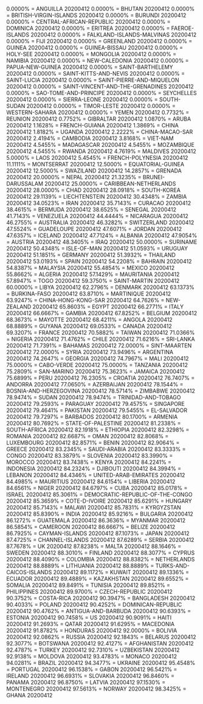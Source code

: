 0.0000% = ANGUILLA 20200412 
0.0000% = BHUTAN 20200412 
0.0000% = BRITISH-VIRGIN-ISLANDS 20200412 
0.0000% = BURUNDI 20200412 
0.0000% = CENTRAL-AFRICAN-REPUBLIC 20200412 
0.0000% = DOMINICA 20200412 
0.0000% = ERITREA 20200412 
0.0000% = FAEROE-ISLANDS 20200412 
0.0000% = FALKLAND-ISLANDS-MALVINAS 20200412 
0.0000% = FIJI 20200412 
0.0000% = GREENLAND 20200412 
0.0000% = GUINEA 20200412 
0.0000% = GUINEA-BISSAU 20200412 
0.0000% = HOLY-SEE 20200412 
0.0000% = MONGOLIA 20200412 
0.0000% = NAMIBIA 20200412 
0.0000% = NEW-CALEDONIA 20200412 
0.0000% = PAPUA-NEW-GUINEA 20200412 
0.0000% = SAINT-BARTHELEMY 20200412 
0.0000% = SAINT-KITTS-AND-NEVIS 20200412 
0.0000% = SAINT-LUCIA 20200412 
0.0000% = SAINT-PIERRE-AND-MIQUELON 20200412 
0.0000% = SAINT-VINCENT-AND-THE-GRENADINES 20200412 
0.0000% = SAO-TOME-AND-PRINCIPE 20200412 
0.0000% = SEYCHELLES 20200412 
0.0000% = SIERRA-LEONE 20200412 
0.0000% = SOUTH-SUDAN 20200412 
0.0000% = TIMOR-LESTE 20200412 
0.0000% = WESTERN-SAHARA 20200412 
0.0000% = YEMEN 20200412 
0.7732% = REUNION 20200412 
0.7752% = GIBRALTAR 20200412 
1.0870% = ARUBA 20200412 
1.1628% = FRENCH-GUIANA 20200412 
1.3869% = CHINA 20200412 
1.8182% = UGANDA 20200412 
2.2222% = CHINA-MACAO-SAR 20200412 
2.4194% = CAMBODIA 20200412 
3.8168% = VIET-NAM 20200412 
4.5455% = MADAGASCAR 20200412 
4.5455% = MOZAMBIQUE 20200412 
4.5455% = RWANDA 20200412 
4.7619% = MALDIVES 20200412 
5.0000% = LAOS 20200412 
5.4545% = FRENCH-POLYNESIA 20200412 
11.1111% = MONTSERRAT 20200412 
12.5000% = EQUATORIAL-GUINEA 20200412 
12.5000% = SWAZILAND 20200412 
14.2857% = GRENADA 20200412 
20.0000% = NEPAL 20200412 
21.3235% = BRUNEI-DARUSSALAM 20200412 
25.0000% = CARIBBEAN-NETHERLANDS 20200412 
28.0000% = CHAD 20200412 
28.0918% = SOUTH-KOREA 20200412 
29.1139% = LIECHTENSTEIN 20200412 
30.4348% = ZAMBIA 20200412 
34.0523% = IRAN 20200412 
35.7143% = CURACAO 20200412 
38.4615% = BERMUDA 20200412 
38.6525% = SENEGAL 20200412 
41.7143% = VENEZUELA 20200412 
44.4444% = NICARAGUA 20200412 
46.2755% = AUSTRALIA 20200412 
46.3282% = SWITZERLAND 20200412 
47.5524% = GUADELOUPE 20200412 
47.6071% = JORDAN 20200412 
47.6357% = ICELAND 20200412 
47.7124% = ALBANIA 20200412 
47.9054% = AUSTRIA 20200412 
48.3405% = IRAQ 20200412 
50.0000% = SURINAME 20200412 
50.4348% = ISLE-OF-MAN 20200412 
51.0593% = URUGUAY 20200412 
51.1851% = GERMANY 20200412 
51.3932% = THAILAND 20200412 
53.0193% = SPAIN 20200412 
54.2208% = BAHRAIN 20200412 
54.8387% = MALAYSIA 20200412 
55.4854% = MEXICO 20200412 
55.8662% = ALGERIA 20200412 
57.1429% = MAURITANIA 20200412 
57.8947% = TOGO 20200412 
59.3750% = SAINT-MARTIN 20200412 
60.0000% = LIBYA 20200412 
62.2796% = DENMARK 20200412 
63.1373% = BURKINA-FASO 20200412 
63.8710% = MARTINIQUE 20200412 
63.9247% = CHINA-HONG-KONG-SAR 20200412 
64.7626% = NEW-ZEALAND 20200412 
65.8603% = EGYPT 20200412 
66.2771% = ITALY 20200412 
66.6667% = GAMBIA 20200412 
67.8252% = BELGIUM 20200412 
68.3673% = MAYOTTE 20200412 
68.4211% = ANGOLA 20200412 
68.8889% = GUYANA 20200412 
69.0533% = CANADA 20200412 
69.3207% = FRANCE 20200412 
70.5882% = TAIWAN 20200412 
71.0366% = NIGERIA 20200412 
71.4762% = CHILE 20200412 
71.6216% = SRI-LANKA 20200412 
71.7391% = BAHAMAS 20200412 
72.0000% = SINT-MAARTEN 20200412 
72.0000% = SYRIA 20200412 
73.9496% = ARGENTINA 20200412 
74.2647% = GEORGIA 20200412 
74.7967% = MALI 20200412 
75.0000% = CABO-VERDE 20200412 
75.0000% = TANZANIA 20200412 
75.2809% = SAN-MARINO 20200412 
75.3623% = JAMAICA 20200412 
75.6899% = PERU 20200412 
76.2305% = CROATIA 20200412 
76.7407% = ANDORRA 20200412 
77.0650% = AZERBAIJAN 20200412 
78.1544% = BOSNIA-AND-HERZEGOVINA 20200412 
78.5714% = ZIMBABWE 20200412 
78.9474% = SUDAN 20200412 
78.9474% = TRINIDAD-AND-TOBAGO 20200412 
79.2593% = PARAGUAY 20200412 
79.4575% = SINGAPORE 20200412 
79.4641% = PAKISTAN 20200412 
79.5455% = EL-SALVADOR 20200412 
79.7297% = BARBADOS 20200412 
80.1700% = ARMENIA 20200412 
80.7692% = STATE-OF-PALESTINE 20200412 
81.2338% = SOUTH-AFRICA 20200412 
82.1918% = ETHIOPIA 20200412 
82.3298% = ROMANIA 20200412 
82.6687% = OMAN 20200412 
82.8068% = LUXEMBOURG 20200412 
82.8571% = BENIN 20200412 
82.9064% = GREECE 20200412 
83.2345% = SAUDI-ARABIA 20200412 
83.3333% = CONGO 20200412 
83.3879% = SLOVENIA 20200412 
83.3990% = MOROCCO 20200412 
83.7438% = KENYA 20200412 
84.2241% = INDONESIA 20200412 
84.2324% = DJIBOUTI 20200412 
84.3994% = LEBANON 20200412 
84.4346% = UNITED-ARAB-EMIRATES 20200412 
84.4985% = MAURITIUS 20200412 
84.6154% = LIBERIA 20200412 
84.6561% = NIGER 20200412 
84.6797% = CUBA 20200412 
85.0178% = ISRAEL 20200412 
85.3061% = DEMOCRATIC-REPUBLIC-OF-THE-CONGO 20200412 
85.3659% = COTE-D-IVOIRE 20200412 
85.6291% = HUNGARY 20200412 
85.7143% = MALAWI 20200412 
85.7831% = KYRGYZSTAN 20200412 
85.8390% = INDIA 20200412 
85.9216% = BULGARIA 20200412 
86.1272% = GUATEMALA 20200412 
86.3636% = MYANMAR 20200412 
86.5854% = CAMEROON 20200412 
86.6667% = BELIZE 20200412 
86.7925% = CAYMAN-ISLANDS 20200412 
87.1073% = JAPAN 20200412 
87.4725% = CHANNEL-ISLANDS 20200412 
87.6289% = SERBIA 20200412 
87.7678% = UK 20200412 
87.8238% = MALTA 20200412 
88.1646% = SWEDEN 20200412 
88.3010% = FINLAND 20200412 
88.3077% = CYPRUS 20200412 
88.4090% = COLOMBIA 20200412 
88.8382% = NETHERLANDS 20200412 
88.8889% = LITHUANIA 20200412 
88.8889% = TURKS-AND-CAICOS-ISLANDS 20200412 
89.1172% = KUWAIT 20200412 
89.1336% = ECUADOR 20200412 
89.4889% = KAZAKHSTAN 20200412 
89.6552% = SOMALIA 20200412 
89.8491% = TUNISIA 20200412 
89.8521% = PHILIPPINES 20200412 
89.9700% = CZECH-REPUBLIC 20200412 
90.3752% = COSTA-RICA 20200412 
90.3947% = BANGLADESH 20200412 
90.4033% = POLAND 20200412 
90.4252% = DOMINICAN-REPUBLIC 20200412 
90.4762% = ANTIGUA-AND-BARBUDA 20200412 
90.6393% = ESTONIA 20200412 
90.7458% = US 20200412 
90.9091% = HAITI 20200412 
91.2693% = QATAR 20200412 
91.6295% = MACEDONIA 20200412 
91.8782% = HONDURAS 20200412 
92.0000% = BOLIVIA 20200412 
92.0862% = RUSSIA 20200412 
92.1843% = BELARUS 20200412 
92.3077% = BOTSWANA 20200412 
92.4127% = AFGHANISTAN 20200412 
92.4787% = TURKEY 20200412 
92.7310% = UZBEKISTAN 20200412 
92.9138% = MOLDOVA 20200412 
93.4783% = MONACO 20200412 
94.0281% = BRAZIL 20200412 
94.3477% = UKRAINE 20200412 
95.4548% = PORTUGAL 20200412 
96.1538% = GABON 20200412 
96.5421% = IRELAND 20200412 
96.6931% = SLOVAKIA 20200412 
96.8460% = PANAMA 20200412 
96.8750% = LATVIA 20200412 
97.1530% = MONTENEGRO 20200412 
97.5613% = NORWAY 20200412 
98.3425% = GHANA 20200412 
